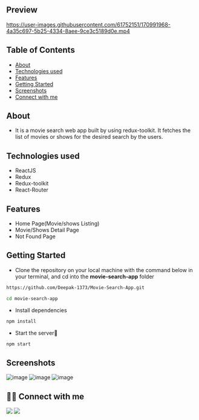 ## Preview

https://user-images.githubusercontent.com/61752151/170991968-4a35c697-5b25-4334-8aee-9ce3c5189d0e.mp4

## Table of Contents

- [About](#about)
- [Technologies used](#technologies-used)
- [Features](#features)
- [Getting Started](#getting-started)
- [Screenshots](#screenshots)
- [Connect with me](#-connect-with-me)


## About
 - It is a movie search web app built by using redux-toolkit. It fetches the list of movies or shows for the desired search by the users.
   
## Technologies used
- ReactJS
- Redux
- Redux-toolkit
- React-Router

## Features
<ul>
  <li>Home Page(Movie/shows Listing)</li>
  <li>Movie/Shows Detail Page</li>
  <li>Not Found Page</li>
</ul>

## Getting Started

- Clone the repository on your local machine with the command below in your terminal, and cd into the **movie-search-app** folder

```sh
https://github.com/Deepak-1373/Movie-Search-App.git

cd movie-search-app
```

- Install dependencies

```sh
npm install
```

- Start the server🚀

```sh
npm start
```

## Screenshots

![image](https://user-images.githubusercontent.com/61752151/170990789-0427fb20-918e-46da-8259-282df8064eeb.png)
![image](https://user-images.githubusercontent.com/61752151/170990848-0c149d1a-1373-4f75-a9d1-619edf0ee6fb.png)
![image](https://user-images.githubusercontent.com/61752151/170990967-1a420b86-1df0-4399-a596-68e90e6c417f.png)




## 👨‍💻 Connect with me 
<a href="https://twitter.com/dkamat001"><img src="https://img.shields.io/badge/Twitter-1DA1F2?style=for-the-badge&logo=twitter&logoColor=white"/></a>
<a href="https://linkedin.com/in/deepak-1373"><img src="https://img.shields.io/badge/LinkedIn-0077B5?style=for-the-badge&logo=linkedin&logoColor=white"/></a>
